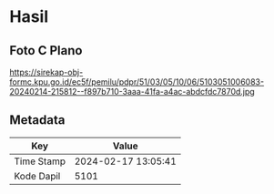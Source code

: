 # Hasil

## Foto C Plano

https://sirekap-obj-formc.kpu.go.id/ec5f/pemilu/pdpr/51/03/05/10/06/5103051006083-20240214-215812--f897b710-3aaa-41fa-a4ac-abdcfdc7870d.jpg


## Metadata

| Key        | Value               |
| ---------- | ------------------- |
| Time Stamp | 2024-02-17 13:05:41 |
| Kode Dapil | 5101                |



